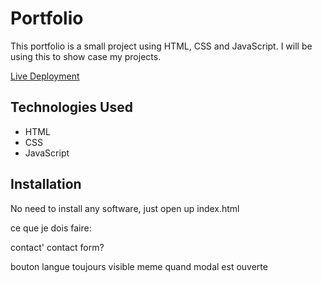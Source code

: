 # Portfolio

This portfolio is a small project using HTML, CSS and JavaScript. 
I will be using this to show case my projects.

[Live Deployment](https://ashashashr.github.io/ar-portfolio-2025/)

## Technologies Used

* HTML
* CSS
* JavaScript

## Installation

No need to install any software, just open up index.html


ce que je dois faire:


contact' contact form?

bouton langue toujours visible meme quand modal est ouverte

